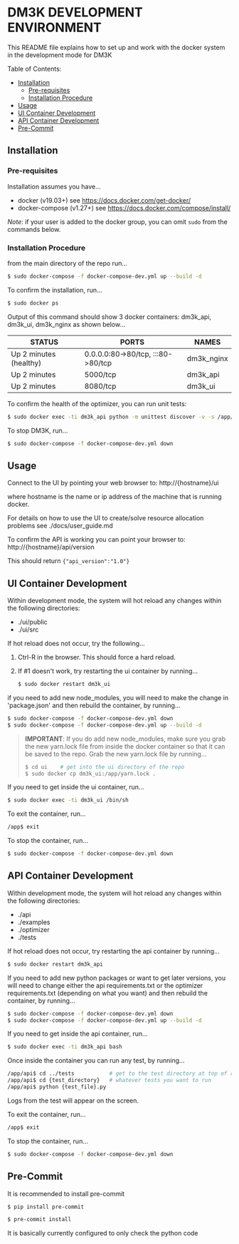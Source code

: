 # DM3K DEVELOPMENT ENVIRONMENT

This README file explains how to set up and work with the docker system in the development mode for DM3K

Table of Contents:
* [Installation](#installation)
  * [Pre-requisites](#pre-requisites)
  * [Installation Procedure](#installation-procedure)
* [Usage](#usage)
* [UI Container Development](#ui-container-development)
* [API Container Development](#api-container-development)
* [Pre-Commit](#pre-commit)


## Installation

### Pre-requisites

Installation assumes you have...

- docker (v19.03+)  see https://docs.docker.com/get-docker/
- docker-compose (v1.27+)  see https://docs.docker.com/compose/install/

*Note*: if your user is added to the docker group, you can omit `sudo` from the commands below. 

### Installation Procedure

from the main directory of the repo run...

```bash
$ sudo docker-compose -f docker-compose-dev.yml up --build -d
```

To confirm the installation, run...

```bash
$ sudo docker ps
```

Output of this command should show 3 docker containers: dm3k_api, dm3k_ui, dm3k_nginx as shown below...

STATUS                  |  PORTS                              |   NAMES
------------------------|-------------------------------------|---------------
Up 2 minutes (healthy)  | 0.0.0.0:80->80/tcp, :::80->80/tcp   | dm3k_nginx
Up 2 minutes            | 5000/tcp                            | dm3k_api
Up 2 minutes            | 8080/tcp                            | dm3k_ui


To confirm the health of the optimizer, you can run unit tests:

```bash
$ sudo docker exec -ti dm3k_api python -m unittest discover -v -s /app/tests
```

To stop DM3K, run...

```bash
$ sudo docker-compose -f docker-compose-dev.yml down
```

## Usage

Connect to the UI by pointing your web browser to:  http://{hostname}/ui 

where hostname is the name or ip address of the machine that is running docker.

For details on how to use the UI to create/solve resource allocation problems see ./docs/user_guide.md

To confirm the API is working you can point your browser to: http://{hostname}/api/version

This should return `{"api_version":"1.0"}`

## UI Container Development

Within development mode, the system will hot reload any changes within the following directories:

- ./ui/public
- ./ui/src

If hot reload does not occur, try the following...

1. Ctrl-R in the browser.  This should force a hard reload.
2. If #1 doesn't work, try restarting the ui container by running...

    ```bash
    $ sudo docker restart dm3k_ui
    ```

if you need to add new node_modules, you will need to make the change in 'package.json' and then rebuild the container, by running...

```bash
$ sudo docker-compose -f docker-compose-dev.yml down
$ sudo docker-compose -f docker-compose-dev.yml up --build -d
```

> **IMPORTANT**:  If you do add new node_modules, make sure you grab the new yarn.lock file from inside the docker container so that it can be saved to the repo.  Grab the new yarn.lock file by running...
>   ```bash
>   $ cd ui    # get into the ui directory of the repo  
>   $ sudo docker cp dm3k_ui:/app/yarn.lock .
>   ```

If you need to get inside the ui container, run...

```bash
$ sudo docker exec -ti dm3k_ui /bin/sh
```

To exit the container, run...

```bash
/app$ exit
```

To stop the container, run...

```bash
$ sudo docker-compose -f docker-compose-dev.yml down
```

## API Container Development

Within development mode, the system will hot reload any changes within the following directories:

- ./api
- ./examples
- ./optimizer
- ./tests

If hot reload does not occur, try restarting the api container by running...

```bash
$ sudo docker restart dm3k_api
```

If you need to add new python packages or want to get later versions, you will need to change either the api requirements.txt or the optimizer requirements.txt (depending on what you want) and then rebuild the container, by running...

```bash
$ sudo docker-compose -f docker-compose-dev.yml down
$ sudo docker-compose -f docker-compose-dev.yml up --build -d
```

If you need to get inside the api container, run...

```bash
$ sudo docker exec -ti dm3k_api bash
```

Once inside the container you can run any test, by running...

```bash
/app/api$ cd ../tests           # get to the test directory at top of repo
/app/api$ cd {test_directory}   # whatever tests you want to run
/app/api$ python {test_file}.py 
```

Logs from the test will appear on the screen.

To exit the container, run...

```bash
/app$ exit
```

To stop the container, run...

```bash
$ sudo docker-compose -f docker-compose-dev.yml down
```

## Pre-Commit

It is recommended to install pre-commit

```bash
$ pip install pre-commit

$ pre-commit install
```

It is basically currently configured to only check the python code

